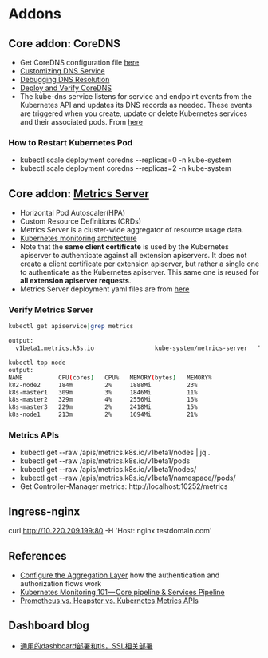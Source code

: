 # Addons

## Core addon: CoreDNS
- Get CoreDNS configuration file [here](https://github.com/coredns/deployment/tree/master/kubernetes)
- [Customizing DNS Service](https://kubernetes.io/docs/tasks/administer-cluster/dns-custom-nameservers/)
- [Debugging DNS Resolution](https://kubernetes.io/docs/tasks/administer-cluster/dns-debugging-resolution/)
- [Deploy and Verify CoreDNS](https://github.com/minminmsn/k8s1.13/blob/master/coredns/kubernetes1.13.1%E9%9B%86%E7%BE%A4%E9%83%A8%E7%BD%B2coredns.md)
- The kube-dns service listens for service and endpoint events from the Kubernetes API and updates its DNS records as needed. These events are triggered when you create, update or delete Kubernetes services and their associated pods. From [here](https://www.digitalocean.com/community/tutorials/an-introduction-to-the-kubernetes-dns-service)


### How to Restart Kubernetes Pod
  - kubectl scale deployment coredns --replicas=0 -n kube-system
  - kubectl scale deployment coredns --replicas=2 -n kube-system


## Core addon: [Metrics Server](https://github.com/kubernetes-incubator/metrics-server)
  - Horizontal Pod Autoscaler(HPA)
  - Custom Resource Definitions (CRDs)
  - Metrics Server is a cluster-wide aggregator of resource usage data.
  - [Kubernetes monitoring architecture](https://github.com/kubernetes/community/blob/master/contributors/design-proposals/instrumentation/monitoring_architecture.md)
  - Note that the **same client certificate** is used by the Kubernetes apiserver to authenticate against all extension apiservers. It does not create a client certificate per extension apiserver, but rather a single one to authenticate as the Kubernetes apiserver. This same one is reused for **all extension apiserver requests**.
  - Metrics Server deployment yaml files are from [here](https://github.com/kubernetes-incubator/metrics-server/tree/master/deploy/1.8%2B)

### Verify Metrics Server
```bash
kubectl get apiservice|grep metrics

output:
  v1beta1.metrics.k8s.io                 kube-system/metrics-server   True        61m

kubectl top node
output:
NAME          CPU(cores)   CPU%   MEMORY(bytes)   MEMORY%
k82-node2     184m         2%     1888Mi          23%
k8s-master1   309m         3%     1846Mi          11%
k8s-master2   329m         4%     2556Mi          16%
k8s-master3   229m         2%     2418Mi          15%
k8s-node1     213m         2%     1694Mi          21%
```

### Metrics APIs
* kubectl get --raw /apis/metrics.k8s.io/v1beta1/nodes | jq .
* kubectl get --raw /apis/metrics.k8s.io/v1beta1/pods
* kubectl get --raw /apis/metrics.k8s.io/v1beta1/nodes/<node-name>
* kubectl get --raw /apis/metrics.k8s.io/v1beta1/namespace/<namespace-name>/pods/<pod-name>
* Get  Controller-Manager metrics: http://localhost:10252/metrics


## Ingress-nginx

curl http://10.220.209.199:80 -H 'Host: nginx.testdomain.com'




## References
  - [Configure the Aggregation Layer](https://kubernetes.io/docs/tasks/access-kubernetes-api/configure-aggregation-layer/) how the authentication and authorization flows work
  - [Kubernetes Monitoring 101 — Core pipeline & Services Pipeline](https://medium.com/magalix/kubernetes-monitoring-101-core-pipeline-services-pipeline-a34cd4cc9627)
  - [Prometheus vs. Heapster vs. Kubernetes Metrics APIs](https://brancz.com/2018/01/05/prometheus-vs-heapster-vs-kubernetes-metrics-apis/)


## Dashboard blog
  - [通用的dashboard部署和tls，SSL相关部署](https://zhangguanzhang.github.io/2019/02/12/dashboard/)
